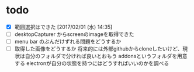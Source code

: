# todo

- [x] 範囲選択はできた [2017/02/01 (水) 14:35]
- [ ] desktopCapturer からscreenのimageを取得できた
- [ ] menu bar のぶんだけずれる問題をどうするか
- [ ] 取得した画像をどうするか
  将来的には外部githubからcloneしたいけど、現状は自分のフォルダで分ければ良いとおもう
  addonsというフォルダを用意する
  electronが自分の状態を持つにはどうすればいいのかを調べる
